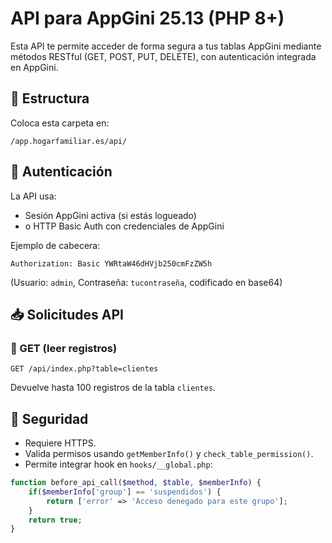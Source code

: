
# API para AppGini 25.13 (PHP 8+)

Esta API te permite acceder de forma segura a tus tablas AppGini mediante métodos RESTful (GET, POST, PUT, DELETE), con autenticación integrada en AppGini.

## 📂 Estructura

Coloca esta carpeta en:

```
/app.hogarfamiliar.es/api/
```

## 🔐 Autenticación

La API usa:

- Sesión AppGini activa (si estás logueado)
- o HTTP Basic Auth con credenciales de AppGini

Ejemplo de cabecera:

```
Authorization: Basic YWRtaW46dHVjb250cmFzZW5h
```

(Usuario: `admin`, Contraseña: `tucontraseña`, codificado en base64)

## 📥 Solicitudes API

### 📄 GET (leer registros)

```
GET /api/index.php?table=clientes
```

Devuelve hasta 100 registros de la tabla `clientes`.

## 🚫 Seguridad

- Requiere HTTPS.
- Valida permisos usando `getMemberInfo()` y `check_table_permission()`.
- Permite integrar hook en `hooks/__global.php`:

```php
function before_api_call($method, $table, $memberInfo) {
    if($memberInfo['group'] == 'suspendidos') {
        return ['error' => 'Acceso denegado para este grupo'];
    }
    return true;
}
```
